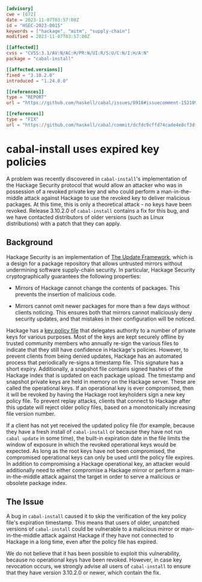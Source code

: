 ``` toml
[advisory]
cwe = [672]
date = 2023-11-07T03:57:00Z
id = "HSEC-2023-0015"
keywords = ["hackage", "mitm", "supply-chain"]
modified = 2023-11-07T03:57:00Z

[[affected]]
cvss = "CVSS:3.1/AV:N/AC:H/PR:N/UI:R/S:U/C:N/I:H/A:N"
package = "cabal-install"

[[affected.versions]]
fixed = "3.10.2.0"
introduced = "1.24.0.0"

[[references]]
type = "REPORT"
url = "https://github.com/haskell/cabal/issues/8918#issuecomment-1521096581"

[[references]]
type = "FIX"
url = "https://github.com/haskell/cabal/commit/dcfdc9cffd74cade4e8cf3df37c5993413ffd30f"
```

# cabal-install uses expired key policies

A problem was recently discovered in `cabal-install`'s implementation of
the Hackage Security protocol that would allow an attacker who was in
possession of a revoked private key and who could perform a
man-in-the-middle attack against Hackage to use the revoked key to
deliver malicious packages. At this time, this is only a theoretical
attack - no keys have been revoked. Release 3.10.2.0 of `cabal-install`
contains a fix for this bug, and we have contacted distributors of older
versions (such as Linux distributions) with a patch that they can apply.

## Background

Hackage Security is an implementation of [The Update
Framework](https://theupdateframework.io/), which is a design for a
package repository that allows untrusted mirrors without undermining
software supply-chain security. In particular, Hackage Security
cryptographically guarantees the following properties:

- Mirrors of Hackage cannot change the contents of packages. This
  prevents the insertion of malicious code.

- Mirrors cannot omit newer packages for more than a few days without
  clients noticing. This ensures both that mirrors cannot maliciously
  deny security updates, and that mistakes in their configuration will
  be noticed.

Hackage has a [key policy file](https://hackage.haskell.org/root.json)
that delegates authority to a number of private keys for various
purposes. Most of the keys are kept securely offline by trusted
community members who annually re-sign the various files to indicate
that they still have confidence in Hackage's policies. However, to
prevent clients from being denied updates, Hackage has an automated
process that periodically re-signs a timestamp file. This signature has
a short expiry. Additionally, a snapshot file contains signed hashes of
the Hackage index that is updated on each package upload. The timestamp
and snapshot private keys are held in memory on the Hackage server.
These are called the operational keys. If an operational key is ever
compromised, then it will be revoked by having the Hackage root
keyholders sign a new key policy file. To prevent replay attacks,
clients that connect to Hackage after this update will reject older
policy files, based on a monotonically increasing file version number.

If a client has not yet received the updated policy file (for example,
because they have a fresh install of `cabal-install` or because they
have not run `cabal update` in some time), the built-in expiration date
in the file limits the window of exposure in which the revoked
operational keys would be expected. As long as the root keys have not
been compromised, the compromised operational keys can only be used
until the policy file expires. In addition to compromising a Hackage
operational key, an attacker would additionally need to either
compromise a Hackage mirror or perform a man-in-the-middle attack
against the target in order to serve a malicious or obsolete package
index.

## The Issue

A bug in `cabal-install` caused it to skip the verification of the key
policy file's expiration timestamp. This means that users of older,
unpatched versions of `cabal-install` could be vulnerable to a malicious
mirror or man-in-the-middle attack against Hackage if they have not
connected to Hackage in a long time, even after the policy file has
expired.

We do not believe that it has been possible to exploit this
vulnerability, because no operational keys have been revoked. However,
in case key revocation occurs, we strongly advise all users of
`cabal-install` to ensure that they have version 3.10.2.0 or newer,
which contain the fix.
